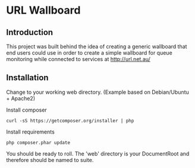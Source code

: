 # URL Wallboard

## Introduction

This project was built behind the idea of creating a generic wallboard that end users could use in order to create a simple wallboard for queue monitoring while connected to services at http://url.net.au/

## Installation

Change to your working web directory. (Example based on Debian/Ubuntu + Apache2)

Install composer

```
curl -sS https://getcomposer.org/installer | php
```

Install requirements

```
php composer.phar update
```

You should be ready to roll. The 'web' directory is your DocumentRoot and therefore should be named to suite.